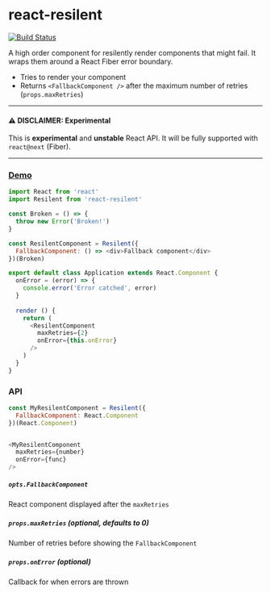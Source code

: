 # react-resilent

[![Build Status](https://travis-ci.org/albertfdp/react-resilent.svg?branch=master)](https://travis-ci.org/albertfdp/react-resilent)

A high order component for resilently render components that might fail. It wraps them around a React Fiber error boundary.

* Tries to render your component
* Returns `<FallbackComponent />` after the maximum number of retries (`props.maxRetries`)

---

#### ⚠️ DISCLAIMER: Experimental
This is **experimental** and **unstable** React API. It will be fully supported with `react@next` (Fiber).

---

### [Demo](https://albertfdp.github.io/react-resilent)

```js
import React from 'react'
import Resilent from 'react-resilent'

const Broken = () => {
  throw new Error('Broken!')
}

const ResilentComponent = Resilent({
  FallbackComponent: () => <div>Fallback component</div>
})(Broken)

export default class Application extends React.Component {
  onError = (error) => {
    console.error('Error catched', error)
  }
  
  render () {
    return (
      <ResilentComponent
        maxRetries={2}
        onError={this.onError}
      />
    )
  }
}
```

### API

```js
const MyResilentComponent = Resilent({
  FallbackComponent: React.Component
})(React.Component)


<MyResilentComponent
  maxRetries={number}
  onError={func}
/>
```

##### `opts.FallbackComponent`

React component displayed after the `maxRetries`

##### `props.maxRetries` (optional, defaults to 0)

Number of retries before showing the `FallbackComponent`

##### `props.onError` (optional)

Callback for when errors are thrown
